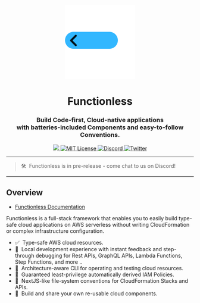 <div align="center">
  <a href="https://functionless.org">
    <img src="./logo.svg" />
  </a>
  <br />
  <h1>Functionless</h1>
  <h3>
  Build Code-first, Cloud-native applications<br />with batteries-included <b>Components</b> and easy-to-follow <b>Conventions</b>.
  </h3>
  <a href="https://badge.fury.io/js/functionless.svg">
    <img src="https://badge.fury.io/js/functionless.svg">
  </a>
  <a href="https://github.com/functionless/functionless/blob/main/LICENSE">
    <img alt="MIT License" src="https://img.shields.io/github/license/functionless/functionless" />
  </a>
  <a href="https://discord.gg/VRqHbjrbfC">
    <img alt="Discord" src="https://img.shields.io/discord/985291961885949973?color=7389D8&label&logo=discord&logoColor=ffffff" />
  </a>
  <a href="https://twitter.com/_functionless">
    <img alt="Twitter" src="https://img.shields.io/twitter/url.svg?label=%40_fucntionless&style=social&url=https%3A%2F%2Ftwitter.com%2F_fucntionless" />
  </a>
</div>

---

> 🛠&nbsp; Functionless is in pre-release - come chat to us on Discord!

---

## Overview

- [Functionless Documentation](https://functionless.org)

Functionless is a full-stack framework that enables you to easily build type-safe cloud applications on AWS serverless without writing CloudFormation or complex infrastructure configuration.

- ✅&nbsp; Type-safe AWS cloud resources.
- 🐞&nbsp; Local development experience with instant feedback and step-through debugging for Rest APIs, GraphQL APIs, Lambda Functions, Step Functions, and more ..
- 👀&nbsp; Architecture-aware CLI for operating and testing cloud resources.
- 🔐&nbsp; Guaranteed least-privilege automatically derived IAM Policies.
- 🚊&nbsp; NextJS-like file-system conventions for CloudFormation Stacks and APIs.
- 🧩&nbsp; Build and share your own re-usable cloud components.
